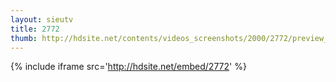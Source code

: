 ```yaml
---
layout: sieutv
title: 2772
thumb: http://hdsite.net/contents/videos_screenshots/2000/2772/preview_360p.mp4.jpg
---
```

{% include iframe src='http://hdsite.net/embed/2772' %}
 

